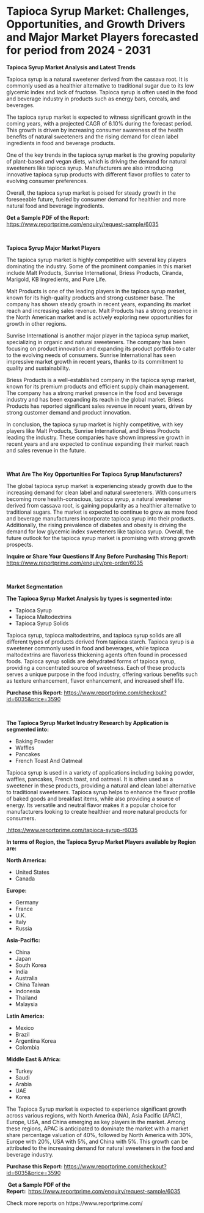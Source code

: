 <p><h1>Tapioca Syrup Market: Challenges, Opportunities, and Growth Drivers and Major Market Players forecasted for period from 2024 - 2031</h1></p><p><strong>Tapioca Syrup Market Analysis and Latest Trends</strong></p>
<p><p>Tapioca syrup is a natural sweetener derived from the cassava root. It is commonly used as a healthier alternative to traditional sugar due to its low glycemic index and lack of fructose. Tapioca syrup is often used in the food and beverage industry in products such as energy bars, cereals, and beverages.</p><p>The tapioca syrup market is expected to witness significant growth in the coming years, with a projected CAGR of 6.10% during the forecast period. This growth is driven by increasing consumer awareness of the health benefits of natural sweeteners and the rising demand for clean label ingredients in food and beverage products.</p><p>One of the key trends in the tapioca syrup market is the growing popularity of plant-based and vegan diets, which is driving the demand for natural sweeteners like tapioca syrup. Manufacturers are also introducing innovative tapioca syrup products with different flavor profiles to cater to evolving consumer preferences.</p><p>Overall, the tapioca syrup market is poised for steady growth in the foreseeable future, fueled by consumer demand for healthier and more natural food and beverage ingredients.</p></p>
<p><strong>Get a Sample PDF of the Report:&nbsp;</strong> <a href="https://www.reportprime.com/enquiry/request-sample/6035">https://www.reportprime.com/enquiry/request-sample/6035</a></p>
<p>&nbsp;</p>
<p><strong>Tapioca Syrup Major Market Players</strong></p>
<p><p>The tapioca syrup market is highly competitive with several key players dominating the industry. Some of the prominent companies in this market include Malt Products, Sunrise International, Briess Products, Ciranda, Marigold, KB Ingredients, and Pure Life.</p><p>Malt Products is one of the leading players in the tapioca syrup market, known for its high-quality products and strong customer base. The company has shown steady growth in recent years, expanding its market reach and increasing sales revenue. Malt Products has a strong presence in the North American market and is actively exploring new opportunities for growth in other regions.</p><p>Sunrise International is another major player in the tapioca syrup market, specializing in organic and natural sweeteners. The company has been focusing on product innovation and expanding its product portfolio to cater to the evolving needs of consumers. Sunrise International has seen impressive market growth in recent years, thanks to its commitment to quality and sustainability.</p><p>Briess Products is a well-established company in the tapioca syrup market, known for its premium products and efficient supply chain management. The company has a strong market presence in the food and beverage industry and has been expanding its reach in the global market. Briess Products has reported significant sales revenue in recent years, driven by strong customer demand and product innovation.</p><p>In conclusion, the tapioca syrup market is highly competitive, with key players like Malt Products, Sunrise International, and Briess Products leading the industry. These companies have shown impressive growth in recent years and are expected to continue expanding their market reach and sales revenue in the future.</p></p>
<p>&nbsp;</p>
<p><strong>What Are The Key Opportunities For Tapioca Syrup Manufacturers?</strong></p>
<p><p>The global tapioca syrup market is experiencing steady growth due to the increasing demand for clean label and natural sweeteners. With consumers becoming more health-conscious, tapioca syrup, a natural sweetener derived from cassava root, is gaining popularity as a healthier alternative to traditional sugars. The market is expected to continue to grow as more food and beverage manufacturers incorporate tapioca syrup into their products. Additionally, the rising prevalence of diabetes and obesity is driving the demand for low glycemic index sweeteners like tapioca syrup. Overall, the future outlook for the tapioca syrup market is promising with strong growth prospects.</p></p>
<p><strong>Inquire or Share Your Questions If Any Before Purchasing This Report:</strong> <a href="https://www.reportprime.com/enquiry/pre-order/6035">https://www.reportprime.com/enquiry/pre-order/6035</a></p>
<p>&nbsp;</p>
<p><strong>Market Segmentation</strong></p>
<p><strong>The Tapioca Syrup Market Analysis by types is segmented into:</strong></p>
<p><ul><li>Tapioca Syrup</li><li>Tapioca Maltodextrins</li><li>Tapioca Syrup Solids</li></ul></p>
<p><p>Tapioca syrup, tapioca maltodextrins, and tapioca syrup solids are all different types of products derived from tapioca starch. Tapioca syrup is a sweetener commonly used in food and beverages, while tapioca maltodextrins are flavorless thickening agents often found in processed foods. Tapioca syrup solids are dehydrated forms of tapioca syrup, providing a concentrated source of sweetness. Each of these products serves a unique purpose in the food industry, offering various benefits such as texture enhancement, flavor enhancement, and increased shelf life.</p></p>
<p><strong>Purchase this Report:&nbsp;</strong><a href="https://www.reportprime.com/checkout?id=6035&price=3590">https://www.reportprime.com/checkout?id=6035&price=3590</a></p>
<p>&nbsp;</p>
<p><strong>The Tapioca Syrup Market Industry Research by Application is segmented into:</strong></p>
<p><ul><li>Baking Powder</li><li>Waffles</li><li>Pancakes</li><li>French Toast And Oatmeal</li></ul></p>
<p><p>Tapioca syrup is used in a variety of applications including baking powder, waffles, pancakes, French toast, and oatmeal. It is often used as a sweetener in these products, providing a natural and clean label alternative to traditional sweeteners. Tapioca syrup helps to enhance the flavor profile of baked goods and breakfast items, while also providing a source of energy. Its versatile and neutral flavor makes it a popular choice for manufacturers looking to create healthier and more natural products for consumers.</p></p>
<p><a href="https://www.reportprime.com/tapioca-syrup-r6035">&nbsp;https://www.reportprime.com/tapioca-syrup-r6035</a></p>
<p><strong>In terms of Region, the Tapioca Syrup Market Players available by Region are:</strong></p>
<p>
    <p> <strong> North America: </strong>
        <ul>
            <li>United States</li>
            <li>Canada</li>
        </ul>
        </p> 
    <p> <strong> Europe: </strong>
        <ul>
            <li>Germany</li>
            <li>France</li>
            <li>U.K.</li>
            <li>Italy</li>
            <li>Russia</li>
        </ul>
        </p> 
    <p> <strong> Asia-Pacific: </strong>
        <ul>
            <li>China</li>
            <li>Japan</li>
            <li>South Korea</li>
            <li>India</li>
            <li>Australia</li>
            <li>China Taiwan</li>
            <li>Indonesia</li>
            <li>Thailand</li>
            <li>Malaysia</li>
        </ul>
        </p> 
    <p> <strong> Latin America: </strong>
        <ul>
            <li>Mexico</li>
            <li>Brazil</li>
            <li>Argentina Korea</li>
            <li>Colombia</li>
        </ul>
        </p> 
    <p> <strong> Middle East & Africa: </strong>
        <ul>
            <li>Turkey</li>
            <li>Saudi</li>
            <li>Arabia</li>
            <li>UAE</li>
            <li>Korea</li>
        </ul>
    </p>
    </p>
<p><p>The Tapioca Syrup market is expected to experience significant growth across various regions, with North America (NA), Asia Pacific (APAC), Europe, USA, and China emerging as key players in the market. Among these regions, APAC is anticipated to dominate the market with a market share percentage valuation of 40%, followed by North America with 30%, Europe with 20%, USA with 5%, and China with 5%. This growth can be attributed to the increasing demand for natural sweeteners in the food and beverage industry.</p></p>
<p><strong>Purchase this Report: </strong><a href="https://www.reportprime.com/checkout?id=6035&price=3590">https://www.reportprime.com/checkout?id=6035&price=3590</a></p>
<p>&nbsp;<strong>Get a Sample PDF of the Report:&nbsp;&nbsp;</strong><a href="https://www.reportprime.com/enquiry/request-sample/6035">https://www.reportprime.com/enquiry/request-sample/6035</a></p>
<p><strong></strong></p>
<p>Check more reports on https://www.reportprime.com/</p>